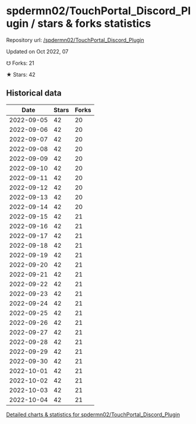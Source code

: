 # spdermn02/TouchPortal_Discord_Plugin / stars & forks statistics

Repository url: [/spdermn02/TouchPortal_Discord_Plugin](https://github.com/spdermn02/TouchPortal_Discord_Plugin)

Updated on Oct 2022, 07

☋ Forks: 21

★ Stars: 42

## Historical data
| Date | Stars | Forks |
|------|-------|-------|
| 2022-09-05 | 42 | 20 | 
| 2022-09-06 | 42 | 20 | 
| 2022-09-07 | 42 | 20 | 
| 2022-09-08 | 42 | 20 | 
| 2022-09-09 | 42 | 20 | 
| 2022-09-10 | 42 | 20 | 
| 2022-09-11 | 42 | 20 | 
| 2022-09-12 | 42 | 20 | 
| 2022-09-13 | 42 | 20 | 
| 2022-09-14 | 42 | 20 | 
| 2022-09-15 | 42 | 21 | 
| 2022-09-16 | 42 | 21 | 
| 2022-09-17 | 42 | 21 | 
| 2022-09-18 | 42 | 21 | 
| 2022-09-19 | 42 | 21 | 
| 2022-09-20 | 42 | 21 | 
| 2022-09-21 | 42 | 21 | 
| 2022-09-22 | 42 | 21 | 
| 2022-09-23 | 42 | 21 | 
| 2022-09-24 | 42 | 21 | 
| 2022-09-25 | 42 | 21 | 
| 2022-09-26 | 42 | 21 | 
| 2022-09-27 | 42 | 21 | 
| 2022-09-28 | 42 | 21 | 
| 2022-09-29 | 42 | 21 | 
| 2022-09-30 | 42 | 21 | 
| 2022-10-01 | 42 | 21 | 
| 2022-10-02 | 42 | 21 | 
| 2022-10-03 | 42 | 21 | 
| 2022-10-04 | 42 | 21 | 


[Detailed charts & statistics for spdermn02/TouchPortal_Discord_Plugin](https://reviewgithub.com/rep/spdermn02/TouchPortal_Discord_Plugin)
